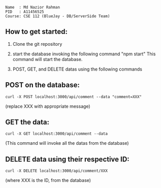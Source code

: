 ```
Name  : Md Nazior Rahman
PID   : A11456525
Course: CSE 112 (BlueJay - DB/ServerSide Team)
```
How to get started:
---------
1) Clone the git repository

2)  start the database invoking the following command "npm start"
    This command will start the database.
    
3) POST, GET, and DELETE datas using the following commands

POST on the database:
---------
	curl -X POST localhost:3000/api/comment --data "comment=XXX"
(replace XXX with appropriate message)

GET the data:
----------
	curl -X GET localhost:3000/api/comment --data
(This command will invoke all the datas from the database)

DELETE data using their respective ID:
----------
	curl -X DELETE localhost:3000/api/comment/XXX
(where XXX is the ID, from the database)
